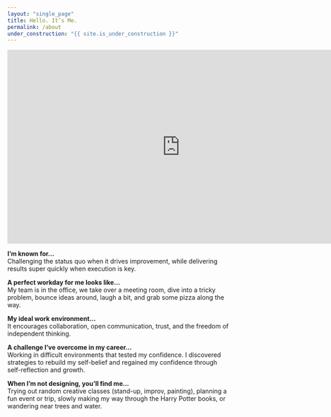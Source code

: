 ```yaml
---
layout: "single_page"
title: Hello. It’s Me. 
permalink: /about
under_construction: "{{ site.is_under_construction }}"
---
```



<!-- <p>I'm particularly excited about Remote's design principle of "Insights over intuition". It truly aligns with my values and the kind of designer I aspire to be.</p> -->




<div class="video-container">
<iframe width="780" height="438.75" src="https://player.vimeo.com/video/1072624350?h=9161bba358&amp;title=0&amp;byline=0&amp;portrait=0&amp;badge=0&amp;autopause=0&amp;player_id=0&amp;app_id=58479" width="1920" height="1080" frameborder="0" allow="autoplay; fullscreen; picture-in-picture; clipboard-write; encrypted-media" title="Hi there!"></iframe></div>

<p class="xs-space"><b>I’m known for...</b>
<br>Challenging the status quo when it drives improvement, while delivering results super quickly when execution is key.</p>
<p class="xs-space"><b>A perfect workday for me looks like...</b>
<br>My team is in the office, we take over a meeting room, dive into a tricky problem, bounce ideas around, laugh a bit, and grab some pizza along the way.</p>
<p class="xs-space"><b>My ideal work environment...</b>
<br>It encourages collaboration, open communication, trust, and the freedom of independent thinking.</p>
<p class="xs-space"><b>A challenge I’ve overcome in my career...</b>
<br>Working in difficult environments that tested my confidence. I discovered strategies to rebuild my self-belief and regained my confidence through self-reflection and growth.</p>
<p class="last-step xs-space"><b>When I’m not designing, you’ll find me...</b>
<br>Trying out random creative classes (stand-up, improv, painting), planning a fun event or trip, slowly making my way through the Harry Potter books, or wandering near trees and water.</p>